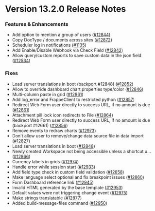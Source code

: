 # Version 13.2.0 Release Notes

### Features & Enhancements

- Add option to mention a group of users ([#12844](https://github.com/netmanthan/sparro/pull/12844))
- Copy DocType / documents across sites ([#12872](https://github.com/netmanthan/sparro/pull/12872))
- Scheduler log in notifications ([#1135](https://github.com/netmanthan/sparro/pull/1135))
- Add Enable/Disable Webhook via Check Field ([#12842](https://github.com/netmanthan/sparro/pull/12842))
- Allow query/custom reports to save custom data in the json field ([#12534](https://github.com/netmanthan/sparro/pull/12534))

### Fixes

- Load server translations in boot (backport #12848) ([#12852](https://github.com/netmanthan/sparro/pull/12852))
- Allow to override dashboard chart properties type/color ([#12846](https://github.com/netmanthan/sparro/pull/12846))
- Multi-column paste in grid ([#12861](https://github.com/netmanthan/sparro/pull/12861))
- Add log_error and FrappeClient to restricted python ([#12857](https://github.com/netmanthan/sparro/pull/12857))
- Redirect Web Form user directly to success URL, if no amount is due ([#12661](https://github.com/netmanthan/sparro/pull/12661))
- Attachment pill lock icon redirects to File ([#12864](https://github.com/netmanthan/sparro/pull/12864))
- Redirect Web Form user directly to success URL, if no amount is due (backport #12661) ([#12856](https://github.com/netmanthan/sparro/pull/12856))
- Remove events to redraw charts ([#12973](https://github.com/netmanthan/sparro/pull/12973))
- Don't allow user to remove/change data source file in data import ([#12827](https://github.com/netmanthan/sparro/pull/12827))
- Load server translations in boot ([#12848](https://github.com/netmanthan/sparro/pull/12848))
- Newly created Workspace not being accessible unless a shortcut u… ([#12866](https://github.com/netmanthan/sparro/pull/12866))
- Currency labels in grids ([#12974](https://github.com/netmanthan/sparro/pull/12974))
- Handle error while session start ([#12933](https://github.com/netmanthan/sparro/pull/12933))
- Add field type check in custom field validation ([#12858](https://github.com/netmanthan/sparro/pull/12858))
- Make language select optional and fix breakpoint issues ([#12860](https://github.com/netmanthan/sparro/pull/12860))
- Form Dashboard reference link ([#12945](https://github.com/netmanthan/sparro/pull/12945))
- Invalid HTML generated by the base template ([#12953](https://github.com/netmanthan/sparro/pull/12953))
- Default values were not triggering change event ([#12975](https://github.com/netmanthan/sparro/pull/12975))
- Make strings translatable ([#12877](https://github.com/netmanthan/sparro/pull/12877))
- Added build-message-files command ([#12950](https://github.com/netmanthan/sparro/pull/12950))
